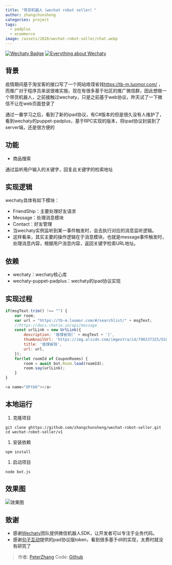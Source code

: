 ```yaml
---
title: "带货机器人（wechat robot seller）"
author: zhangchunsheng
categories: project
tags:
  - padplus
  - ecommerce
image: /assets/2020/wechat-robot-seller/chat.webp
---
```


[![Wechaty Badge](https://img.shields.io/badge/Powered%20By-Wechaty-green.svg#align=left&display=inline&height=20&margin=%5Bobject%20Object%5D&originHeight=20&originWidth=132&status=done&style=none&width=132)](https://github.com/wechaty/wechaty)
[![Everything about Wechaty](https://img.shields.io/badge/Wechaty-%E5%BC%80%E6%BA%90%E6%BF%80%E5%8A%B1%E8%AE%A1%E5%88%92-green.svg#align=left&display=inline&height=20&margin=%5Bobject%20Object%5D&originHeight=20&originWidth=134&status=done&style=none&width=134)](https://github.com/juzibot/Welcome/wiki/Everything-about-Wechaty)

## 背景

疫情期间基于淘宝客的接口写了一个网站烙馍省钱<https://tb-m.luomor.com/> ，而推广对于程序员来说很难实施，现在有很多基于社区的推广微信群，因此想做一个带货机器人，之前接触过wechaty，只是之前基于web协议，昨天试了一下微信不让在web页面登录了

通过一番学习之后，看到了新的ipad协议，有C#版本的但是很久没有人维护了，看到wechaty的puppet-padplus，基于RPC实现的版本，将ipad协议封装到了server端，还是很方便的

## 功能

- 商品搜索

通过监听用户输入的关键字，回复此关键字的检索地址

## 实现逻辑

wechaty具体有如下模块：

- FriendShip：主要处理好友请求
- Message：处理消息模块
- Contact：好友管理
- 当wechaty实例监听到某一事件触发时，会去执行对应的消息监听逻辑。
- 这样看来，其实主要的操作逻辑在于消息模块，也就是message事件触发时，处理消息内容，根据用户消息内容，返回关键字检索URL地址。

## 依赖

- wechaty：wechaty核心库
- wechaty-puppet-padplus：wechaty的ipad协议实现

## 实现过程

```javascript
if(msgText.trim() !== "") {
    var room;
    var url = "https://tb-m.luomor.com/#/searchlist/" + msgText;
    //https://docs.chatie.io/api/message
    const urlLink = new UrlLink({
        description: '烙馍省钱[' + msgText + ']',
        thumbnailUrl: 'https://img.alicdn.com/imgextra/i4/790237325/O1CN01hY4aU523ytm2F4HxA_!!790237325.jpg?t=1586059949000',
        title: '烙馍省钱',
        url: url,
    });
    for(let roomId of CouponRooms) {
        room = await bot.Room.load(roomId);
        room.say(urlLink);
    }
}

<a name="OFtbO"></a>
```

## 本地运行

1. 克隆项目

```shell
git clone ghttps://github.com/zhangchunsheng/wechat-robot-seller.git
cd wechat-robot-seller/v1
```

1. 安装依赖

```shell
npm install
```

1. 启动项目

```shell
node bot.js
```

## 效果图

![效果图](/assets/2020/wechat-robot-seller/chat.webp)

## 致谢

- 感谢[Wechaty](https://wechaty.github.io)团队提供微信机器人SDK，让开发者可以专注于业务代码。
- 感谢[句子互动](https://www.juzibot.com)提供的pad协议版token，看到很多基于dll的实现，太费时就没有研究了

> 作者: [PeterZhang](https://github.com/zhangchunsheng/)
> Code: [Github](https://github.com/zhangchunsheng/wechat-robot-seller)
